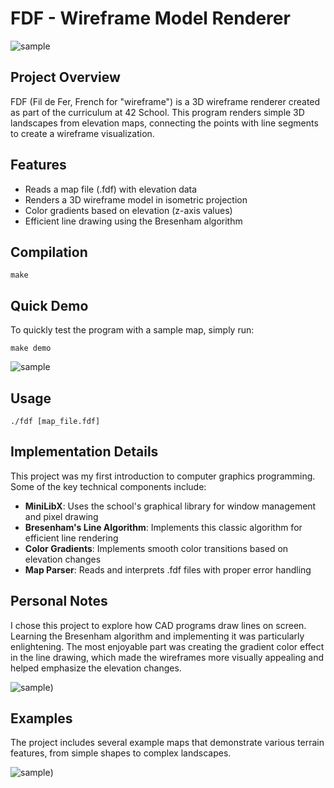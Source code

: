 # FDF - Wireframe Model Renderer

![sample](https://github.com/isilva-t/42.Mile.2_mini.projects/blob/main/06_fdf/assets/01.png)

## Project Overview

FDF (Fil de Fer, French for "wireframe") is a 3D wireframe renderer created as part of the curriculum at 42 School. This program renders simple 3D landscapes from elevation maps, connecting the points with line segments to create a wireframe visualization.

## Features

- Reads a map file (.fdf) with elevation data
- Renders a 3D wireframe model in isometric projection
- Color gradients based on elevation (z-axis values)
- Efficient line drawing using the Bresenham algorithm

## Compilation

```
make
```

## Quick Demo

To quickly test the program with a sample map, simply run:

```
make demo
```
![sample](https://github.com/isilva-t/42.Mile.2_mini.projects/blob/main/06_fdf/assets/02.png)

## Usage

```
./fdf [map_file.fdf]
```

## Implementation Details

This project was my first introduction to computer graphics programming. Some of the key technical components include:

- **MiniLibX**: Uses the school's graphical library for window management and pixel drawing
- **Bresenham's Line Algorithm**: Implements this classic algorithm for efficient line rendering
- **Color Gradients**: Implements smooth color transitions based on elevation changes
- **Map Parser**: Reads and interprets .fdf files with proper error handling

## Personal Notes

I chose this project to explore how CAD programs draw lines on screen. Learning the Bresenham algorithm and implementing it was particularly enlightening. The most enjoyable part was creating the gradient color effect in the line drawing, which made the wireframes more visually appealing and helped emphasize the elevation changes.

![sample](https://github.com/isilva-t/42.Mile.2_mini.projects/blob/main/06_fdf/assets/04.png))

## Examples

The project includes several example maps that demonstrate various terrain features, from simple shapes to complex landscapes.

![sample](https://github.com/isilva-t/42.Mile.2_mini.projects/blob/main/06_fdf/assets/03.png))
